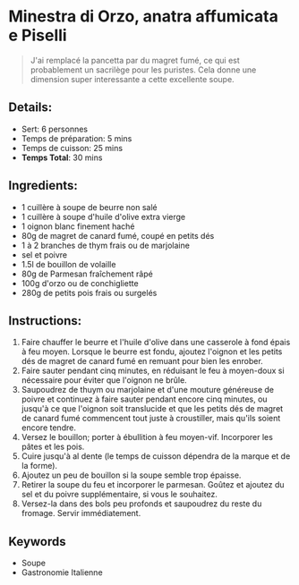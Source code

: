 # Minestra di Orzo, anatra affumicata e Piselli

> J'ai remplacé la pancetta par du magret fumé, ce qui est probablement un sacrilège pour les puristes. Cela donne une dimension super interessante a cette excellente soupe.

## Details:
* Sert: 6 personnes
* Temps de préparation: 5 mins
* Temps de cuisson: 25 mins
* **Temps Total**: 30 mins

## Ingredients:
* 1 cuillère à soupe de beurre non salé
* 1 cuillère à soupe d'huile d'olive extra vierge
* 1 oignon blanc finement haché
* 80g de magret de canard fumé, coupé en petits dés
* 1 à 2 branches de thym frais ou de marjolaine
* sel et poivre
* 1.5l de bouillon de volaille
* 80g de Parmesan fraîchement râpé
* 100g d'orzo ou de conchigliette
* 280g de petits pois frais ou surgelés

## Instructions:
1. Faire chauffer le beurre et l'huile d'olive dans une casserole à fond épais à feu moyen. Lorsque le beurre est fondu, ajoutez l'oignon et les petits dés de magret de canard fumé en remuant pour bien les enrober.
1. Faire sauter pendant cinq minutes, en réduisant le feu à moyen-doux si nécessaire pour éviter que l'oignon ne brûle. 
1. Saupoudrez de thuym ou marjolaine et d'une mouture généreuse de poivre et continuez à faire sauter pendant encore cinq minutes, ou jusqu'à ce que l'oignon soit translucide et que les petits dés de magret de canard fumé commencent tout juste à croustiller, mais qu'ils soient encore tendre.
1. Versez le bouillon; porter à ébullition à feu moyen-vif. Incorporer les pâtes et les pois.
1. Cuire jusqu'à al dente (le temps de cuisson dépendra de la marque et de la forme).
1. Ajoutez un peu de bouillon si la soupe semble trop épaisse.
1. Retirer la soupe du feu et incorporer le parmesan. Goûtez et ajoutez du sel et du poivre supplémentaire, si vous le souhaitez.
1. Versez-la dans des bols peu profonds et saupoudrez du reste du fromage. Servir immédiatement. 

## Keywords
* Soupe
* Gastronomie Italienne
